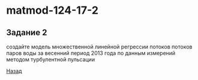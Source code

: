 # matmod-124-17-2
## Задание 2
создайте модель множественной линейной регрессии потоков потоков паров воды за весенний период 2013 года по данным измерений методом турбулентной пульсации

[Назад](https://github.com/andthefox/mathmod-124-17)
